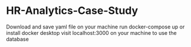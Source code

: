 # HR-Analytics-Case-Study
Download and save yaml file on your machine 
run docker-compose up or install docker desktop 
visit localhost:3000 on your machine to use the database 
